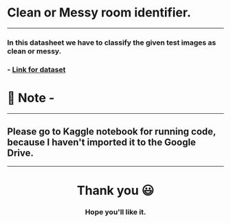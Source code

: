 # Clean or Messy room identifier.

<hr>

### In this datasheet we have to classify the given test images as clean or messy.

### - [Link for dataset](https://www.kaggle.com/cdawn1/messy-vs-clean-room)

# 📝 Note -

<hr>

## Please go to Kaggle notebook for running code, because I haven't imported it to the Google Drive.

<hr>
<div align="center">

# Thank you 😃

### Hope you'll like it.

</div>
